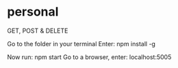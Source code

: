 # personal
GET, POST &amp; DELETE

Go to the folder in your terminal
Enter: npm install -g

Now run: npm start
Go to a browser, enter: localhost:5005

